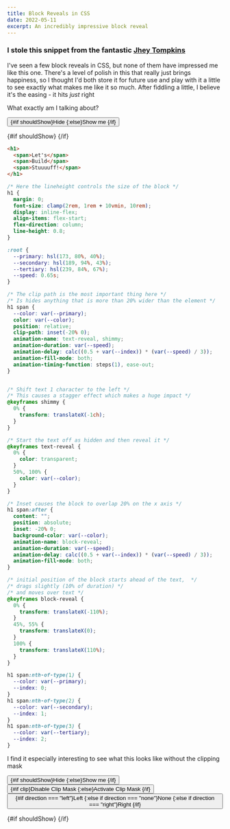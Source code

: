 ```yaml
---
title: Block Reveals in CSS
date: 2022-05-11
excerpt: An incredibly impressive block reveal
---
```


<script>
  import Blockreveal from '$components/blockreveal.svelte'
  let shouldShow = false
  const toggle = () => { 
    shouldShow = !shouldShow}
  let clip = true
  const toggleClip = () => {
    clip = !clip}
  let direction = "left"
  const toggleDir = () => { 
    if (direction === "left") {
      direction = "none"}
    else if (direction === "none") {
      direction = "right"}
    else if (direction === "right") {
      direction = "left"}
  }
</script>

### I stole this snippet from the fantastic <a href="https://github.com/jh3y">Jhey Tompkins</a>

I've seen a few block reveals in CSS, but none of them have impressed me like this one. There's a level of polish in this that really just brings happiness, so I thought I'd both store it for future use and play with it a little to see exactly what makes me like it so much. After fiddling a little, I believe it's the easing - it hits <em>just</em> right

What exactly am I talking about?

<div class="flex flex-col h-80 flex-shrink-0 items-start justify-between">
  <button on:click={toggle} class="px-4 py-2 shadow-md bg-dark-50 rounded min-w-[8rem]">
    {#if shouldShow}Hide
    {:else}Show me
    {/if}
  </button>

  {#if shouldShow}
    <Blockreveal />
  {/if}
</div>


```html
<h1>
  <span>Let's</span>
  <span>Build</span>
  <span>Stuuuuff!</span>
</h1>
```
```css
/* Here the lineheight controls the size of the block */
h1 {
  margin: 0;
  font-size: clamp(2rem, 1rem + 10vmin, 10rem);
  display: inline-flex;
  align-items: flex-start;
  flex-direction: column;
  line-height: 0.8;
}

:root {
  --primary: hsl(173, 80%, 40%);
  --secondary: hsl(189, 94%, 43%);
  --tertiary: hsl(239, 84%, 67%);
  --speed: 0.65s;
}

/* The clip path is the most important thing here */
/* Is hides anything that is more than 20% wider than the element */
h1 span {
  --color: var(--primary);
  color: var(--color);
  position: relative;
  clip-path: inset(-20% 0);
  animation-name: text-reveal, shimmy;
  animation-duration: var(--speed);
  animation-delay: calc((0.5 + var(--index)) * (var(--speed) / 3));
  animation-fill-mode: both;
  animation-timing-function: steps(1), ease-out;
}


/* Shift text 1 character to the left */
/* This causes a stagger effect which makes a huge impact */
@keyframes shimmy {
  0% {
    transform: translateX(-1ch);
  }
}

/* Start the text off as hidden and then reveal it */
@keyframes text-reveal {
  0% {
    color: transparent;
  }
  50%, 100% {
    color: var(--color);
  }
}

/* Inset causes the block to overlap 20% on the x axis */
h1 span:after {
  content: "";
  position: absolute;
  inset: -20% 0;
  background-color: var(--color);
  animation-name: block-reveal;
  animation-duration: var(--speed);
  animation-delay: calc((0.5 + var(--index)) * (var(--speed) / 3));
  animation-fill-mode: both;
}

/* initial position of the block starts ahead of the text,  */
/* drags slightly (10% of duration) */
/* and moves over text */
@keyframes block-reveal {
  0% {
    transform: translateX(-110%);
  }
  45%, 55% {
    transform: translateX(0);
  }
  100% {
    transform: translateX(110%);
  }
}

h1 span:nth-of-type(1) {
  --color: var(--primary);
  --index: 0;
}
h1 span:nth-of-type(2) {
  --color: var(--secondary);
  --index: 1;
}
h1 span:nth-of-type(3) {
  --color: var(--tertiary);
  --index: 2;
}
```
I find it especially interesting to see what this looks like without the clipping mask
<div class="flex flex-col h-80 flex-shrink-0 items-start justify-between">
<div>
  <button on:click={toggle} class="px-4 py-2 shadow-md bg-dark-50 rounded min-w-[8rem]">
    {#if shouldShow}Hide
    {:else}Show me
    {/if}
  </button>
  <button on:click={toggleClip} class="px-4 py-2 shadow-md bg-dark-50 rounded min-w-[8rem]">
    {#if clip}Disable Clip Mask
    {:else}Activate Clip Mask
    {/if}
  </button>
  <button on:click={toggleDir} class="px-4 py-2 shadow-md bg-dark-50 rounded min-w-[8rem]">
    {#if direction === "left"}Left
    {:else if direction === "none"}None
    {:else if direction === "right"}Right
    {/if}
  </button>
</div>

  {#if shouldShow}
    <Blockreveal clipPath="{clip}" stagger="{direction}" />
  {/if}
</div>

